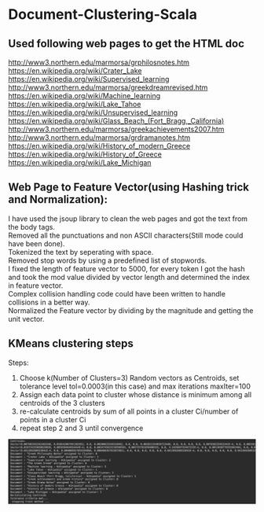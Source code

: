# Document-Clustering-Scala

## Used following web pages to get the HTML doc   

http://www3.northern.edu/marmorsa/grphilosnotes.htm
https://en.wikipedia.org/wiki/Crater_Lake
https://en.wikipedia.org/wiki/Supervised_learning
http://www3.northern.edu/marmorsa/greekdreamrevised.htm
https://en.wikipedia.org/wiki/Machine_learning
https://en.wikipedia.org/wiki/Lake_Tahoe
https://en.wikipedia.org/wiki/Unsupervised_learning
https://en.wikipedia.org/wiki/Glass_Beach_(Fort_Bragg,_California)
http://www3.northern.edu/marmorsa/greekachievements2007.htm
http://www3.northern.edu/marmorsa/grdramanotes.htm
https://en.wikipedia.org/wiki/History_of_modern_Greece
https://en.wikipedia.org/wiki/History_of_Greece
https://en.wikipedia.org/wiki/Lake_Michigan
    
## Web Page to Feature Vector(using Hashing trick and Normalization):
I have used the jsoup library to clean the web pages and got the text from the body tags.    
Removed all the punctuations and non ASCII characters(Still mode could have been done).   
Tokenized the text by seperating with space.     
Removed stop words by using a predefined list of stopwords.    
I fixed the length of feature vector to 5000, for every token I got the hash and took the mod value divided by vector length and determined the index in feature vector.    
Complex collision handling code could have been written to handle collisions in a better way.    
Normalized the Feature vector by dividing by the magnitude and getting the unit vector.    

## KMeans clustering steps     
Steps:    
1. Choose k(Number of Clusters=3) Random vectors as Centroids, set tolerance level tol=0.0003(in this case) and max iterations maxIter=100     
2. Assign each data point to cluster whose distance is minimum among all centroids of the 3 clusters      
2. re-calculate centroids by sum of all points in a cluster Ci/number of points in a cluster Ci      
3. repeat step 2 and 3 until convergence      


![Image description](https://github.com/darekarsam/Document-Clustering-Scala/blob/master/KMeans%20Clustering%20Results.png)
